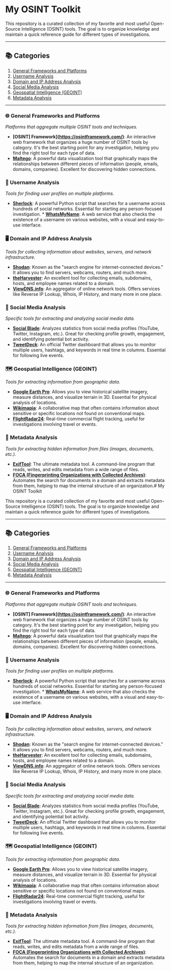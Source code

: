 # My OSINT Toolkit

This repository is a curated collection of my favorite and most useful Open-Source Intelligence (OSINT) tools. The goal is to organize knowledge and maintain a quick reference guide for different types of investigations.

---

## 📚 Categories

1. [General Frameworks and Platforms](#-general-frameworks-and-platforms)
2. [Username Analysis](#-username-analysis)
3. [Domain and IP Address Analysis](#-domain-and-ip-address-analysis)
4. [Social Media Analysis](#-social-media-analysis)
5. [Geospatial Intelligence (GEOINT)](#-geospatial-intelligence-geoint)
6. [Metadata Analysis](#-metadata-analysis)

---
### 🌐 General Frameworks and Platforms
*Platforms that aggregate multiple OSINT tools and techniques.*

* **[OSINT] Framework](https://osintframework.com/)**: An interactive web framework that organizes a huge number of OSINT tools by category. It's the best starting point for any investigation, helping you find the right tool for each type of data.
* **[Maltego](https://www.maltego.com/)**: A powerful data visualization tool that graphically maps the relationships between different pieces of information (people, emails, domains, companies). Excellent for discovering hidden connections.

### 👤 Username Analysis
*Tools for finding user profiles on multiple platforms.*

* **[Sherlock](https://github.com/sherlock-project/sherlock)**: A powerful Python script that searches for a username across hundreds of social networks. Essential for starting any person-focused investigation. * **[WhatsMyName](https://whatsmyname.app/)**: A web service that also checks the existence of a username on various websites, with a visual and easy-to-use interface.

### 🖥️ Domain and IP Address Analysis
*Tools for collecting information about websites, servers, and network infrastructure.*

* **[Shodan](https://www.shodan.io/)**: Known as the "search engine for internet-connected devices." It allows you to find servers, webcams, routers, and much more.
* **[theHarvester](https://github.com/laramies/theHarvester)**: An excellent tool for collecting emails, subdomains, hosts, and employee names related to a domain.
* **[ViewDNS.info](https://viewdns.info/)**: An aggregator of online network tools. Offers services like Reverse IP Lookup, Whois, IP History, and many more in one place.

### 📱 Social Media Analysis
*Specific tools for extracting and analyzing social media data.*

* **[Social Blade](https://socialblade.com/)**: Analyzes statistics from social media profiles (YouTube, Twitter, Instagram, etc.). Great for checking profile growth, engagement, and identifying potential bot activity.
* **[TweetDeck](https://tweetdeck.twitter.com/)**: An official Twitter dashboard that allows you to monitor multiple users, hashtags, and keywords in real time in columns. Essential for following live events.

### 🗺️ Geospatial Intelligence (GEOINT)
*Tools for extracting information from geographic data.*

* **[Google Earth Pro](https://www.google.com/earth/versions/#earth-pro)**: Allows you to view historical satellite imagery, measure distances, and visualize terrain in 3D. Essential for physical analysis of locations.
* **[Wikimapia](http://wikimapia.org/)**: A collaborative map that often contains information about sensitive or specific locations not found on conventional maps.
* **[FlightRadar24](https://www.flightradar24.com/)**: Real-time commercial flight tracking, useful for investigations involving travel or events.

### 📄 Metadata Analysis
*Tools for extracting hidden information from files (images, documents, etc.).*

* **[ExifTool](https://exiftool.org/)**: The ultimate metadata tool. A command-line program that reads, writes, and edits metadata from a wide range of files.
* **[FOCA (Fingerprinting Organizations with Collected Archives)](https://www.elevenpaths.com/labstools/foca/)**: Automates the search for documents in a domain and extracts metadata from them, helping to map the internal structure of an organization.# My OSINT Toolkit

This repository is a curated collection of my favorite and most useful Open-Source Intelligence (OSINT) tools. The goal is to organize knowledge and maintain a quick reference guide for different types of investigations.

---

## 📚 Categories

1. [General Frameworks and Platforms](#-general-frameworks-and-platforms)
2. [Username Analysis](#-username-analysis)
3. [Domain and IP Address Analysis](#-domain-and-ip-address-analysis)
4. [Social Media Analysis](#-social-media-analysis)
5. [Geospatial Intelligence (GEOINT)](#-geospatial-intelligence-geoint)
6. [Metadata Analysis](#-metadata-analysis)

---
### 🌐 General Frameworks and Platforms
*Platforms that aggregate multiple OSINT tools and techniques.*

* **[OSINT] Framework](https://osintframework.com/)**: An interactive web framework that organizes a huge number of OSINT tools by category. It's the best starting point for any investigation, helping you find the right tool for each type of data.
* **[Maltego](https://www.maltego.com/)**: A powerful data visualization tool that graphically maps the relationships between different pieces of information (people, emails, domains, companies). Excellent for discovering hidden connections.

### 👤 Username Analysis
*Tools for finding user profiles on multiple platforms.*

* **[Sherlock](https://github.com/sherlock-project/sherlock)**: A powerful Python script that searches for a username across hundreds of social networks. Essential for starting any person-focused investigation. * **[WhatsMyName](https://whatsmyname.app/)**: A web service that also checks the existence of a username on various websites, with a visual and easy-to-use interface.

### 🖥️ Domain and IP Address Analysis
*Tools for collecting information about websites, servers, and network infrastructure.*

* **[Shodan](https://www.shodan.io/)**: Known as the "search engine for internet-connected devices." It allows you to find servers, webcams, routers, and much more.
* **[theHarvester](https://github.com/laramies/theHarvester)**: An excellent tool for collecting emails, subdomains, hosts, and employee names related to a domain.
* **[ViewDNS.info](https://viewdns.info/)**: An aggregator of online network tools. Offers services like Reverse IP Lookup, Whois, IP History, and many more in one place.

### 📱 Social Media Analysis
*Specific tools for extracting and analyzing social media data.*

* **[Social Blade](https://socialblade.com/)**: Analyzes statistics from social media profiles (YouTube, Twitter, Instagram, etc.). Great for checking profile growth, engagement, and identifying potential bot activity.
* **[TweetDeck](https://tweetdeck.twitter.com/)**: An official Twitter dashboard that allows you to monitor multiple users, hashtags, and keywords in real time in columns. Essential for following live events.

### 🗺️ Geospatial Intelligence (GEOINT)
*Tools for extracting information from geographic data.*

* **[Google Earth Pro](https://www.google.com/earth/versions/#earth-pro)**: Allows you to view historical satellite imagery, measure distances, and visualize terrain in 3D. Essential for physical analysis of locations.
* **[Wikimapia](http://wikimapia.org/)**: A collaborative map that often contains information about sensitive or specific locations not found on conventional maps.
* **[FlightRadar24](https://www.flightradar24.com/)**: Real-time commercial flight tracking, useful for investigations involving travel or events.

### 📄 Metadata Analysis
*Tools for extracting hidden information from files (images, documents, etc.).*

* **[ExifTool](https://exiftool.org/)**: The ultimate metadata tool. A command-line program that reads, writes, and edits metadata from a wide range of files.
* **[FOCA (Fingerprinting Organizations with Collected Archives)](https://www.elevenpaths.com/labstools/foca/)**: Automates the search for documents in a domain and extracts metadata from them, helping to map the internal structure of an organization.
